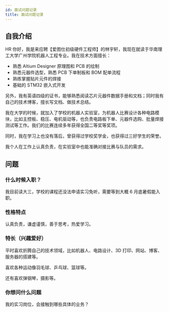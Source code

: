 ```yaml
---
id: 面试问题记录
title: 面试问题记录
---
```


## 自我介绍

HR 你好，我是来应聘【爱图仕初级硬件工程师】的林宇轩，我现在就读于华南理工大学广州学院机器人工程专业。我在技术方面擅长：

- 熟悉 Altium Designer 原理图和 PCB 的绘制
- 熟悉元器件选型，熟悉 PCB 下单制板和 BOM 配单流程
- 熟练掌握贴片元件的焊接
- 基础的 STM32 嵌入式开发

另外，我有英语四级的证书，能够熟悉阅读芯片元器件数据手册和文档；同时我有自己的技术博客，擅长写文档、做技术总结。

我在大学的时候，就加入了学校的机器人实验室，为机器人比赛设计各种电路模块，比如主控板、稳压、电机驱动等，也负责电路板下单、元器件选购、批量焊接测试等工作。我们的比赛连续多年获得全国二等奖等奖项。

同时，我在学习上也没有落后，曾获得过学校奖学金，也获得过三好学生的荣誉。

我个人在工作上认真负责，在实验室中也能准确对接比赛与队员的需求。

## 问题

### 什么时候入职？

我目前读大三，学校的课程还没法申请实习免听，需要等到大概 6 月底暑假能入职。

### 性格特点

认真负责，谦虚谨慎，善于思考，热爱学习。

### 特长（兴趣爱好）

平时喜欢折腾自己的技术领域，比如机器人、电路设计、3D 打印、网站、博客、服务器的搭建等。

喜欢各种运动像羽毛球、乒乓球、篮球等。

还有喜欢弹钢琴，摄影等。

### 你想问什么问题

我的实习岗位，会接触到哪些具体的业务？
